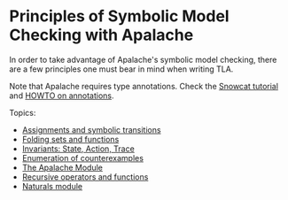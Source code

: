 # Principles of Symbolic Model Checking with Apalache

In order to take advantage of Apalache's symbolic model checking, there are a
few principles one must bear in mind when writing TLA.

Note that Apalache requires type annotations.  Check the [Snowcat
tutorial](../tutorials/snowcat-tutorial.md) and [HOWTO on
annotations](../HOWTOs/howto-write-type-annotations.md).

Topics:

 - [Assignments and symbolic transitions](./assignments.md)
 - [Folding sets and functions](./folds.md)
 - [Invariants: State, Action, Trace](./principles/invariants.md)
 - [Enumeration of counterexamples](./principles/enumeration.md)
 - [The Apalache Module](./apalache/principles/apalache-mod.md)
 - [Recursive operators and functions](./recursive.md)
 - [Naturals module](./naturals.md)

